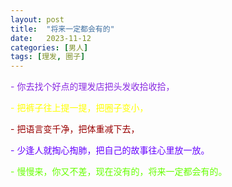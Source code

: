```yaml
---
layout: post
title:  "将来一定都会有的"
date:   2023-11-12
categories: [男人]
tags: [理发, 圈子]  
---
```


<font color="#8a2be2">- 你去找个好点的理发店把头发收拾收拾，</font> 

<font color="#ffff00">- 把裤子往上提一提，把圈子变小，</font> 

<font color="#990000">- 把语言变千净，把体重减下去，</font> 

<font color="#6600ff">- 少逢人就掏心掏肺，把自己的故事往心里放一放。</font> 

<font color="#66ff00">- 慢慢来，你又不差，现在没有的，将来一定都会有的。</font> 
